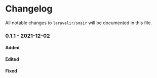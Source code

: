 # Changelog

All notable changes to `laravelir/smsir` will be documented in this file.

### 0.1.1 - 2021-12-02

#### Added

#### Edited

#### Fixed
